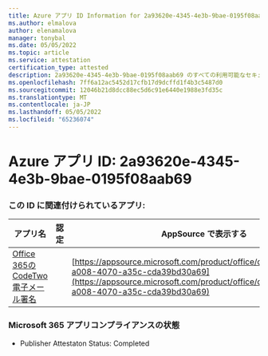 ```yaml
---
title: Azure アプリ ID Information for 2a93620e-4345-4e3b-9bae-0195f08aab69
ms.author: elmalova
author: elenamalova
manager: tonybal
ms.date: 05/05/2022
ms.topic: article
ms.service: attestation
certification_type: attested
description: 2a93620e-4345-4e3b-9bae-0195f08aab69 のすべての利用可能なセキュリティとコンプライアンス情報。
ms.openlocfilehash: 7ff6a12ac5452d17cfb17d9dcffd1f4b3c5487d0
ms.sourcegitcommit: 12046b21d8dcc88ec5d6c91e6440e1988e3fd35c
ms.translationtype: MT
ms.contentlocale: ja-JP
ms.lasthandoff: 05/05/2022
ms.locfileid: "65236074"
---
```

# <a name="azure-app-id-2a93620e-4345-4e3b-9bae-0195f08aab69"></a>Azure アプリ ID: 2a93620e-4345-4e3b-9bae-0195f08aab69


### <a name="apps-associated-with-this-id"></a>この ID に関連付けられているアプリ:
| **アプリ名** | **認定** | **AppSource で表示する** |
|--------------|---------------|-----------------------|
| [Office 365の CodeTwo 電子メール署名](../forward/codetwo.3d2daeb9-a008-4070-a35c-cda39bd30a69.md) |  | [https://appsource.microsoft.com/product/office/codetwo.3d2daeb9-a008-4070-a35c-cda39bd30a69](https://appsource.microsoft.com/product/office/codetwo.3d2daeb9-a008-4070-a35c-cda39bd30a69) |

### <a name="microsoft-365-app-compliance-status"></a>Microsoft 365 アプリコンプライアンスの状態
- Publisher Attestaton Status: Completed

